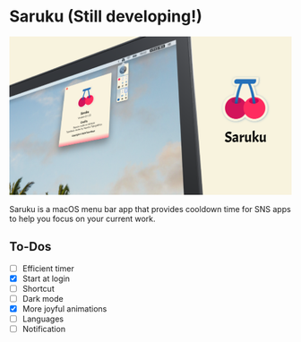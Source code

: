 # Saruku (Still developing!)

<p style="text-align: center">
    <img src="https://github.com/bufhdy/Saruku/raw/master/img/saruku-cover.png" alt="saruku-icon" />
</p>

Saruku is a macOS menu bar app that provides cooldown time for SNS apps to help you focus on your current work.

## To-Dos

- [ ] Efficient timer
- [x] Start at login
- [ ] Shortcut
- [ ] Dark mode
- [x] More joyful animations
- [ ] Languages
- [ ] Notification
